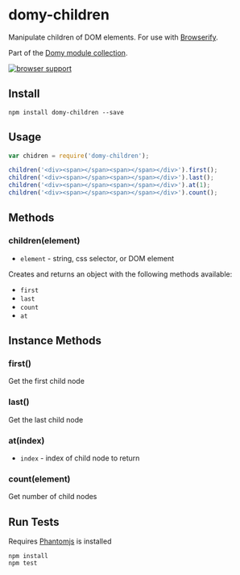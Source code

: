 # domy-children
 
Manipulate children of DOM elements. For use with [Browserify](http://browserify.org).

Part of the [Domy module collection](https://github.com/scottcorgan/domy).

[![browser support](https://ci.testling.com/scottcorgan/domy-children.png)](https://ci.testling.com/scottcorgan/domy-children)
 
## Install
 
```
npm install domy-children --save
```
 
## Usage
 
```js
var chidren = require('domy-children');

children('<div><span></span><span></span></div>').first();
children('<div><span></span><span></span></div>').last();
children('<div><span></span><span></span></div>').at(1);
children('<div><span></span><span></span></div>').count();
```
 
## Methods

### children(element)

* `element` - string, css selector, or DOM element

Creates and returns an object with the following methods available:

* `first`
* `last`
* `count`
* `at`

## Instance Methods

### first()

Get the first child node

### last()

Get the last child node

### at(index)

* `index` - index of child node to return

### count(element)

Get number of child nodes

## Run Tests

Requires [Phantomjs](phantomjs.org/download.html) is installed

```
npm install
npm test
```
